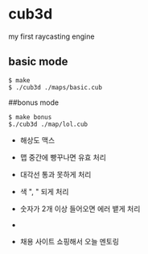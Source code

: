 # cub3d
my first raycasting engine

## basic mode
```shell
$ make
$ ./cub3d ./maps/basic.cub
```

##bonus mode
```shell
$ make bonus
$./cub3d ./map/lol.cub
```

*  해상도  맥스
*  맵 중간에 빵꾸나면 유효 처리
*  대각선 통과 못하게 처리
*  색 ", "  되게 처리
*  숫자가 2개 이상 들어오면 에러 뱉게 처리
*  

* 채용 사이트 쇼핑해서 오늘 멘토링